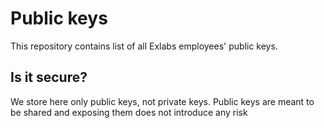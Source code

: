 # Public keys
This repository contains list of all Exlabs employees' public keys.

## Is it secure?
We store here only public keys, not private keys. Public keys are meant to be shared and exposing them does not introduce any risk
